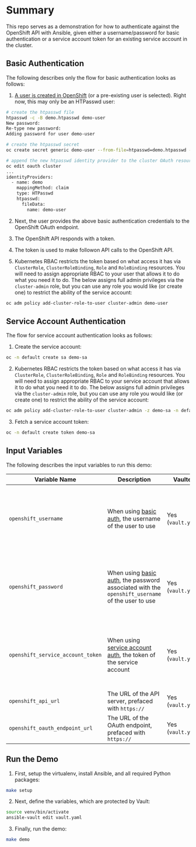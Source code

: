 # Summary

This repo serves as a demonstration for how to authenticate against the OpenShift API with Ansible, given
either a username/password for basic authentication or a service account token for an existing service
account in the cluster.


## Basic Authentication

The following describes only the flow for basic authentication looks as follows:

1. [A user is created in OpenShift](https://docs.redhat.com/en/documentation/openshift_container_platform/4.18/html/authentication_and_authorization/configuring-identity-providers#identity-provider-creating-htpasswd-file-linux_configuring-htpasswd-identity-provider) (or a pre-existing user is selected).  Right now, this may only be an HTPasswd user:

```bash
# create the htpasswd file
htpasswd -c -B demo.htpasswd demo-user
New password: 
Re-type new password: 
Adding password for user demo-user

# create the htpasswd secret
oc create secret generic demo-user --from-file=htpasswd=demo.htpasswd -n openshift-config

# append the new htpasswd identity provider to the cluster OAuth resource .identityProviders section
oc edit oauth cluster
...
identityProviders:
  - name: demo
    mappingMethod: claim
    type: HTPasswd
    htpasswd:
      fileData:
        name: demo-user
```

2. Next, the user provides the above basic authentication credentials to the OpenShift OAuth endpoint.

3. The OpenShift API responds with a token.

4. The token is used to make followon API calls to the OpenShift API.

5. Kubernetes RBAC restricts the token based on what access it has via `ClusterRole`, `ClusterRoleBinding`, `Role` 
and `RoleBinding` resources.  You will need to assign appropriate RBAC to your user that allows it to do 
what you need it to do.  The below assigns full admin privileges via the `cluster-admin` role, but you can use any role
you would like (or create one) to restrict the ability of the service account:

```bash
oc adm policy add-cluster-role-to-user cluster-admin demo-user
```


## Service Account Authentication

The flow for service account authentication looks as follows:

1. Create the service account:

```bash
oc -n default create sa demo-sa
```

2. Kubernetes RBAC restricts the token based on what access it has via `ClusterRole`, `ClusterRoleBinding`, `Role` 
and `RoleBinding` resources.  You will need to assign appropriate RBAC to your service account that allows it to do 
what you need it to do.  The below assigns full admin privileges via the `cluster-admin` role, but you can use any role
you would like (or create one) to restrict the ability of the service account:

```bash
oc adm policy add-cluster-role-to-user cluster-admin -z demo-sa -n default
```

3. Fetch a service account token:

```bash
oc -n default create token demo-sa
```

## Input Variables

The following describes the input variables to run this demo:

| Variable Name | Description | Vaulted | Required |
| --- | --- | --- | --- |
| `openshift_username` | When using [basic auth](#basic-authentication), the username of the user to use | Yes (`vault.yaml`) | No.  One of username and password or service account must be used. |
| `openshift_password` | When using [basic auth](#basic-authentication), the password associated with the `openshift_username` of the user to use | Yes (`vault.yaml`) | No.  One of username and password or service account must be used. |
| `openshift_service_account_token` | When using [service account auth](#service-account-authentication), the token of the service account | Yes (`vault.yaml`) | No.  One of username and password or service account must be used. |
| `openshift_api_url` | The URL of the API server, prefaced with `https://` | Yes (`vault.yaml`) | Yes |
| `openshift_oauth_endpoint_url` | The URL of the OAuth endpoint, prefaced with `https://` | Yes (`vault.yaml`) | Yes |


## Run the Demo

1. First, setup the virtualenv, install Ansible, and all required Python packages:

```bash
make setup
```

2. Next, define the variables, which are protected by Vault:

```bash
source venv/bin/activate
ansible-vault edit vault.yaml
```

3. Finally, run the demo:

```bash
make demo
```

